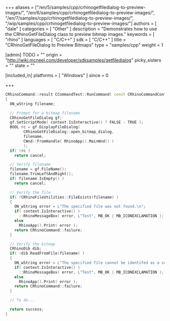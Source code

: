 +++
aliases = ["/en/5/samples/cpp/crhinogetfiledialog-to-preview-images/", "/en/6/samples/cpp/crhinogetfiledialog-to-preview-images/", "/en/7/samples/cpp/crhinogetfiledialog-to-preview-images/", "/wip/samples/cpp/crhinogetfiledialog-to-preview-images/"]
authors = [ "dale" ]
categories = [ "Other" ]
description = "Demonstrates how to use the CRhinoGetFileDialog class to preview bitmap images."
keywords = [ "rhino" ]
languages = [ "C/C++" ]
sdk = [ "C/C++" ]
title = "CRhinoGetFileDialog to Preview Bitmaps"
type = "samples/cpp"
weight = 1

[admin]
TODO = ""
origin = "http://wiki.mcneel.com/developer/sdksamples/getfiledialog"
picky_sisters = ""
state = ""

[included_in]
platforms = [ "Windows" ]
since = 0

+++

```cpp
CRhinoCommand::result CCommandTest::RunCommand( const CRhinoCommandContext& context )
{
  ON_wString filename;

  // Prompt for a bitmap filename
  CRhinoGetFileDialog gf;
  gf.SetScriptMode( context.IsInteractive() ? FALSE : TRUE );
  BOOL rc = gf.DisplayFileDialog(
        CRhinoGetFileDialog::open_bitmap_dialog,
        filename,
        CWnd::FromHandle( RhinoApp().MainWnd() )
        );
  if( !rc )
    return cancel;

  // Verify filename
  filename = gf.FileName();
  filename.TrimLeftAndRight();
  if( filename.IsEmpty() )
    return cancel;

  // Verify the file
  if( !CRhinoFileUtilities::FileExists(filename) )
  {
    ON_wString error = L"The specified file was not found.\n";
    if( context.IsInteractive() )
      ::RhinoMessageBox( error, L"Test", MB_OK | MB_ICONEXCLAMATION );
    else
      RhinoApp().Print( error );
    return CRhinoCommand::failure;
  }

  // Verify the bitmap
  CRhinoDib dib;
  if( !dib.ReadFromFile(filename) )
  {
    ON_wString error = L"The specified file cannot be identifed as a supported type.\n";
    if( context.IsInteractive() )
      ::RhinoMessageBox( error, L"Test", MB_OK | MB_ICONEXCLAMATION );
    else
      RhinoApp().Print( error );
    return CRhinoCommand::failure;
  }

  // To do...

  return success;
}
```
